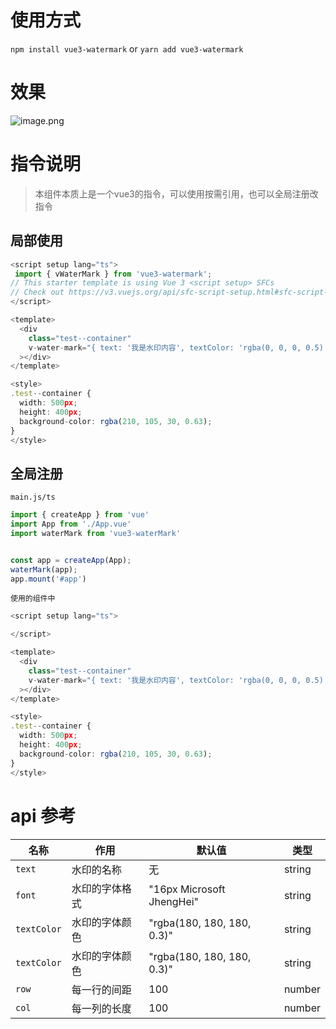 # 使用方式


`npm install vue3-watermark` or  `yarn add vue3-watermark`

# 效果
![image.png](https://img-blog.csdnimg.cn/img_convert/887bd04d2d2c2b07ba03d7e6db96462c.webp?x-oss-process=image/format,png)

# 指令说明
>本组件本质上是一个vue3的指令，可以使用按需引用，也可以全局注册改指令


## 局部使用
```ts
<script setup lang="ts">
 import { vWaterMark } from 'vue3-watermark';
// This starter template is using Vue 3 <script setup> SFCs
// Check out https://v3.vuejs.org/api/sfc-script-setup.html#sfc-script-setup
</script>

<template>
  <div
    class="test--container"
    v-water-mark="{ text: '我是水印内容', textColor: 'rgba(0, 0, 0, 0.5)', font: '20px Microsoft JhengHei', row: 100, col: 170 }"
  ></div>
</template>

<style>
.test--container {
  width: 500px;
  height: 400px;
  background-color: rgba(210, 105, 30, 0.63);
}
</style>

```

## 全局注册

`main.js/ts`
```ts
import { createApp } from 'vue'
import App from './App.vue'
import waterMark from 'vue3-waterMark'


const app = createApp(App);
waterMark(app);
app.mount('#app')
```

`使用的组件中`
```ts
<script setup lang="ts">

</script>

<template>
  <div
    class="test--container"
    v-water-mark="{ text: '我是水印内容', textColor: 'rgba(0, 0, 0, 0.5)', font: '20px Microsoft JhengHei', row: 100, col: 170 }"
  ></div>
</template>

<style>
.test--container {
  width: 500px;
  height: 400px;
  background-color: rgba(210, 105, 30, 0.63);
}
</style>
```


# api 参考
|名称  | 作用 |默认值|类型|
|--|--|--|--|
|`text`  | 水印的名称 |无|string|
|`font`  | 水印的字体格式 |"16px Microsoft JhengHei"|string|
|`textColor`  | 水印的字体颜色 |"rgba(180, 180, 180, 0.3)"|string|
|`textColor`  | 水印的字体颜色 |"rgba(180, 180, 180, 0.3)"|string|
|`row`  | 每一行的间距 |100|number|
|`col`  | 每一列的长度 |100|number|